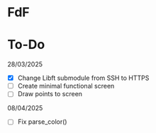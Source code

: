 # FdF

# To-Do
28/03/2025
- [X] Change Libft submodule from SSH to HTTPS
- [ ] Create minimal functional screen
- [ ] Draw points to screen

08/04/2025
- [ ] Fix parse_color()
